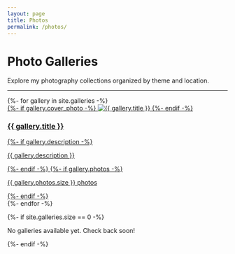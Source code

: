 ```yaml
---
layout: page
title: Photos
permalink: /photos/
---
```


# Photo Galleries

Explore my photography collections organized by theme and location.

<hr class="separator">

<div class="galleries-grid">
  {%- for gallery in site.galleries -%}
    <div class="gallery-preview">
      <a href="{{ gallery.url | relative_url }}" class="gallery-preview-link">
        {%- if gallery.cover_photo -%}
          <img src="{{ '/assets/photos/thumbnails/' | append: gallery.slug | append: '/' | append: gallery.cover_photo | relative_url }}" 
               alt="{{ gallery.title }}" 
               class="gallery-preview-image"
               loading="lazy">
        {%- endif -%}
        <div class="gallery-preview-info">
          <h3 class="gallery-preview-title">{{ gallery.title }}</h3>
          {%- if gallery.description -%}
            <p class="gallery-preview-description">{{ gallery.description }}</p>
          {%- endif -%}
          {%- if gallery.photos -%}
            <p class="gallery-preview-count">{{ gallery.photos.size }} photos</p>
          {%- endif -%}
        </div>
      </a>
    </div>
  {%- endfor -%}
</div>

{%- if site.galleries.size == 0 -%}
  <p class="no-galleries">No galleries available yet. Check back soon!</p>
{%- endif -%}